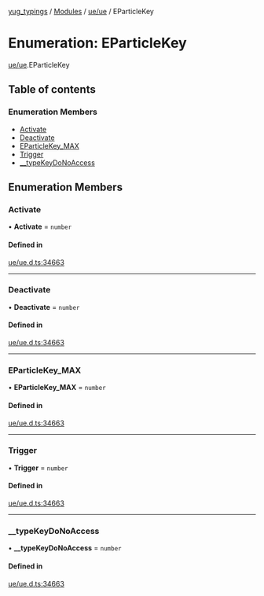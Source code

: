 [yug_typings](../README.md) / [Modules](../modules.md) / [ue/ue](../modules/ue_ue.md) / EParticleKey

# Enumeration: EParticleKey

[ue/ue](../modules/ue_ue.md).EParticleKey

## Table of contents

### Enumeration Members

- [Activate](ue_ue.EParticleKey.md#activate)
- [Deactivate](ue_ue.EParticleKey.md#deactivate)
- [EParticleKey\_MAX](ue_ue.EParticleKey.md#eparticlekey_max)
- [Trigger](ue_ue.EParticleKey.md#trigger)
- [\_\_typeKeyDoNoAccess](ue_ue.EParticleKey.md#__typekeydonoaccess)

## Enumeration Members

### Activate

• **Activate** = `number`

#### Defined in

[ue/ue.d.ts:34663](https://github.com/YugMetaverse/yug_typings/blob/b7d9b19/ue/ue.d.ts#L34663)

___

### Deactivate

• **Deactivate** = `number`

#### Defined in

[ue/ue.d.ts:34663](https://github.com/YugMetaverse/yug_typings/blob/b7d9b19/ue/ue.d.ts#L34663)

___

### EParticleKey\_MAX

• **EParticleKey\_MAX** = `number`

#### Defined in

[ue/ue.d.ts:34663](https://github.com/YugMetaverse/yug_typings/blob/b7d9b19/ue/ue.d.ts#L34663)

___

### Trigger

• **Trigger** = `number`

#### Defined in

[ue/ue.d.ts:34663](https://github.com/YugMetaverse/yug_typings/blob/b7d9b19/ue/ue.d.ts#L34663)

___

### \_\_typeKeyDoNoAccess

• **\_\_typeKeyDoNoAccess** = `number`

#### Defined in

[ue/ue.d.ts:34663](https://github.com/YugMetaverse/yug_typings/blob/b7d9b19/ue/ue.d.ts#L34663)
